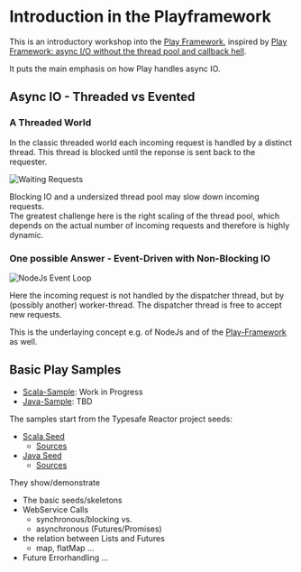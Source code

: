 # Introduction in the Playframework

This is an introductory workshop into the [Play Framework](https://www.playframework.com/), inspired by [Play Framework: async I/O without the thread pool and callback hell](http://engineering.linkedin.com/play/play-framework-async-io-without-thread-pool-and-callback-hell).

It puts the main emphasis on how Play handles async IO.

## Async IO - Threaded vs Evented

### A Threaded World
In the classic threaded world each incoming request is handled by a distinct thread. This thread is blocked until the reponse is sent back to the requester.

![Waiting Requests](https://strongloop.com/wp-content/uploads/2014/01/threading_java.png)

Blocking IO and a undersized thread pool may slow down incoming requests.<br>
The greatest challenge here is the right scaling of the thread pool, which depends on the actual number of incoming requests and therefore is highly dynamic.

### One possible Answer - Event-Driven with Non-Blocking IO

![NodeJs Event Loop](https://strongloop.com/wp-content/uploads/2014/01/threading_node.png)

Here the incoming request is not handled by the dispatcher thread, but by (possibly another) worker-thread. The dispatcher thread is free to accept new requests.

This is the underlaying concept e.g. of NodeJs and of the [Play-Framework](https://www.playframework.com/) as well.

## Basic Play Samples

- [Scala-Sample](./play-scala): Work in Progress
- [Java-Sample](./play-java): TBD

The samples start from the Typesafe Reactor project seeds:

- [Scala Seed](https://www.typesafe.com/activator/template/play-scala-reactive-platform-15v01)
    - [Sources](https://github.com/playframework/playframework/tree/master/templates/play-scala)
- [Java Seed](https://www.typesafe.com/activator/template/play-java-reactive-platform-15v01)
    - [Sources](https://github.com/playframework/playframework/tree/master/templates/play-java)

They show/demonstrate

- The basic seeds/skeletons
- WebService Calls
    - synchronous/blocking vs.
    - asynchronous (Futures/Promises)
- the relation between Lists and Futures
    - map, flatMap ...
- Future Errorhandling
...

